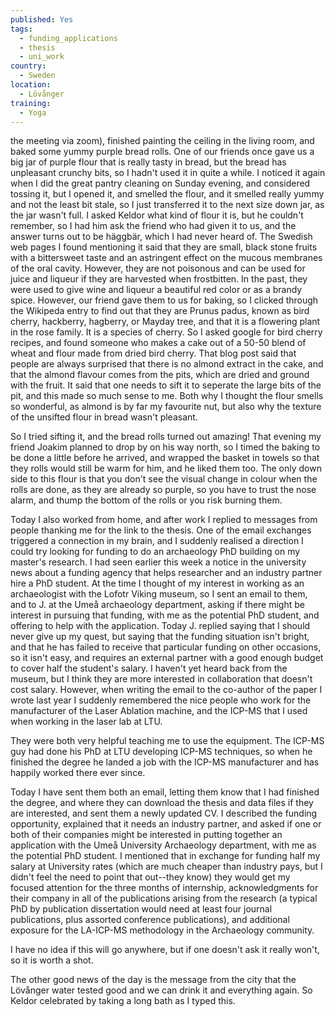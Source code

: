```yaml
---
published: Yes
tags:
  - funding_applications
  - thesis
  - uni_work
country:
  - Sweden
location:
  - Lövånger
training:
  - Yoga
---
```

the meeting via zoom), finished painting the ceiling in the living room, and baked some yummy purple bread rolls. One of our friends once gave us a big jar of purple flour that is really tasty in bread, but the bread has unpleasant crunchy bits, so I hadn't used it in quite a while. I noticed it again when I did the great pantry cleaning on Sunday evening, and considered tossing it, but I opened it, and smelled the flour, and it smelled really yummy and not the least bit stale, so I just transferred it to the next size down jar, as the jar wasn't full. I asked Keldor what kind of flour it is, but he couldn't remember, so I had him ask the friend who had given it to us, and the answer turns out to be häggbär, which I had never heard of. The Swedish web pages I found mentioning it said that they are small, black stone fruits with a bittersweet taste and an astringent effect on the mucous membranes of the oral cavity. However, they are not poisonous and can be used for juice and liqueur if they are harvested when frostbitten. In the past, they were used to give wine and liqueur a beautiful red color or as a brandy spice. However, our friend gave them to us for baking, so I clicked through the Wikipeda entry to find out that they are Prunus padus, known as bird cherry, hackberry, hagberry, or Mayday tree, and that it is a flowering plant in the rose family. It is a species of cherry. So I asked google for bird cherry recipes, and found someone who makes a cake out of a 50-50 blend of wheat and flour made from dried bird cherry. That blog post said that people are always surprised that there is no almond extract in the cake, and that the almond flavour comes from the pits, which are dried and ground with the fruit. It said that one needs to sift it to seperate the large bits of the pit, and this made so much sense to me. Both why I thought the flour smells so wonderful, as almond is by far my favourite nut, but also why the texture of the unsifted flour in bread wasn't pleasant.

So I tried sifting it, and the bread rolls turned out amazing! That evening my friend Joakim planned to drop by on his way north, so I timed the baking to be done a little before he arrived, and wrapped the basket in towels so that they rolls would still be warm for him, and he liked them too. The only down side to this flour is that you don't see the visual change in colour when the rolls are done, as they are already so purple, so you have to trust the nose alarm, and thump the bottom of the rolls or you risk burning them.

Today I also worked from home, and after work I replied to messages from people thanking me for the link to the thesis. One of the email exchanges triggered a connection in my brain, and I suddenly realised a direction I could try looking for funding to do an archaeology PhD building on my master's research. I had seen earlier this week a notice in the university news about a funding agency that helps researcher and an industry partner hire a PhD student. At the time I thought of my interest in working as an archaeologist with the Lofotr Viking museum, so I sent an email to them, and to J. at the Umeå archaeology department, asking if there might be interest in pursuing that funding, with me as the potential PhD student, and offering to help with the application. Today J. replied saying that I should never give up my quest, but saying that the funding situation isn't bright, and that he has failed to receive that particular funding on other occasions, so it isn't easy, and requires an external partner with a good enough budget to cover half the student's salary. I haven't yet heard back from the museum, but I think they are more interested in collaboration that doesn't cost salary. However, when writing the email to the co-author of the paper I wrote last year I suddenly remembered the nice people who work for the manufacturer of the Laser Ablation machine, and the ICP-MS that I used when working in the laser lab at LTU.

They were both very helpful teaching me to use the equipment. The ICP-MS guy had done his PhD at LTU developing ICP-MS techniques, so when he finished the degree he landed a job with the ICP-MS manufacturer and has happily worked there ever since. 

Today I have sent them both an email, letting them know that I had finished the degree, and where they can download the thesis and data files if they are interested, and sent them a newly updated CV. I described the funding opportunity, explained that it needs an industry partner, and asked if one or both of their companies might be interested in putting together an application with the Umeå University Archaeology department, with me as the potential PhD student. I mentioned that in exchange for funding half my salary at University rates (which are much cheaper than industry pays, but I didn't feel the need to point that out--they know) they would get my focused attention for the three months of internship, acknowledgments for their company in all of the publications arising from the research (a typical PhD by publication dissertation would need at least four journal publications, plus assorted conference publications), and additional exposure for the LA-ICP-MS methodology in the Archaeology community.

I have no idea if this will go anywhere, but if one doesn't ask it really won't, so it is worth a shot. 

The other good news of the day is the message from the city that the Lövånger water tested good and we can drink it and everything again. So Keldor celebrated by taking a long bath as I typed this.